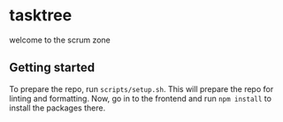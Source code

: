 # tasktree
welcome to the scrum zone

## Getting started
To prepare the repo, run `scripts/setup.sh`. This will prepare the repo for linting and formatting. Now, go in to the frontend and run `npm install` to install the packages there.
